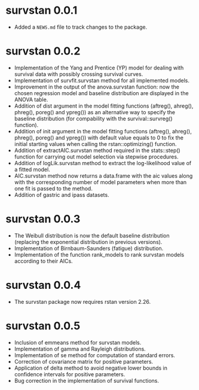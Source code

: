 # survstan 0.0.1

* Added a `NEWS.md` file to track changes to the package.

# survstan 0.0.2

- Implementation of the Yang and Prentice (YP) model for dealing with survival data with possibly crossing survival curves.
- Implementation of survfit.survstan method for all implemented models.
- Improvement in the output of the anova.survstan function: now the chosen regression model and baseline distribution are displayed in the ANOVA table.
- Addition of dist argument in the model fitting functions (aftreg(), ahreg(), phreg(), poreg() and ypreg()) as an alternative way to specify the baseline distribution (for compability with the survival::survreg() function).
- Addition of init argument in the model fitting functions (aftreg(), ahreg(), phreg(), poreg() and ypreg()) with default value equals to 0 to fix the initial starting values when calling the rstan::optimizing() function.
- Addition of extractAIC.survstan method required in the stats::step() function for carrying out model selection via stepwise procedures.
- Addition of logLik.survstan method to extract the log-likelihood value of a fitted model.
- AIC.survstan method now returns a data.frame with the aic values along with the corresponding number of model parameters when more than one fit is passed to the method.
- Addition of gastric and ipass datasets.

# survstan 0.0.3

- The Weibull distribution is now the default baseline distribution (replacing the exponential distribution in previous versions).
- Implementation of Birnbaum-Saunders (fatigue) distribution.
- Implementation of the function rank_models to rank survstan models according to their AICs.


# survstan 0.0.4

- The survstan package now requires rstan version 2.26.


# survstan 0.0.5

- Inclusion of emmeans method for survstan models.
- Implementation of gamma and Rayleigh distributions.
- Implementation of se method for computation of standard errors.
- Correction of covariance matrix for positive parameters.
- Application of delta method to avoid negative lower bounds in confidence intervals for positive parameters.
- Bug correction in the implementation of survival functions.
